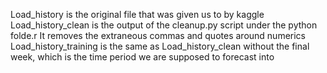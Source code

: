 Load_history is the original file that was given us to by kaggle
Load_history_clean is the output of the cleanup.py script under the python folde.r  It removes the extraneous commas and quotes around numerics
Load_history_training is the same as Load_history_clean without the final week, which is the time period we are supposed to forecast into
